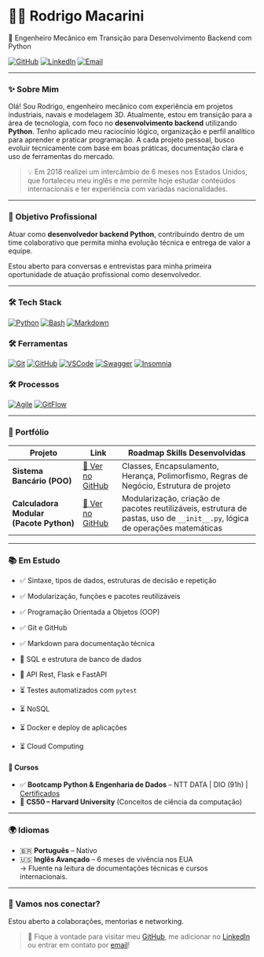 # 👨‍💻 Rodrigo Macarini  

🚀 Engenheiro Mecânico em Transição para Desenvolvimento Backend com Python

[![GitHub](https://img.shields.io/badge/GitHub-rodrigofmdev-181717?style=flat&logo=github)](https://github.com/rodrigofmdev)
[![LinkedIn](https://img.shields.io/badge/LinkedIn-rodrigofmdev-0077B5?style=flat&logo=linkedin)](https://www.linkedin.com/in/rodrigofmdev/)
[![Email](https://img.shields.io/badge/Email-rodrigofmdev@gmail.com-D14836?style=flat&logo=gmail&logoColor=white)](mailto:rodrigofmdev@gmail.com)

---

### ✨ Sobre Mim

Olá! Sou Rodrigo, engenheiro mecânico com experiência em projetos industriais, navais e modelagem 3D.
Atualmente, estou em transição para a área de tecnologia, com foco no **desenvolvimento backend** utilizando **Python**.
Tenho aplicado meu raciocínio lógico, organização e perfil analítico para aprender e praticar programação. A cada projeto pessoal, busco evoluir tecnicamente com base em boas práticas, documentação clara e uso de ferramentas do mercado.

> 💡 Em 2018 realizei um intercâmbio de 6 meses nos Estados Unidos, que fortaleceu meu inglês e me permite hoje estudar conteúdos internacionais e ter experiência com variadas nacionalidades.

---

### 🎯 Objetivo Profissional

Atuar como **desenvolvedor backend Python**, contribuindo dentro de um time colaborativo que permita minha evolução técnica e entrega de valor a equipe.

Estou aberto para conversas e entrevistas para minha primeira oportunidade de atuação profissional como desenvolvedor.

---

### 🛠️ Tech Stack

[![Python](https://img.shields.io/badge/Python-3776AB?style=flat&logo=python&logoColor=white)](#)
[![Bash](https://img.shields.io/badge/Bash-121011?style=flat&logo=gnu-bash&logoColor=white)](#)
[![Markdown](https://img.shields.io/badge/Markdown-000000?style=flat&logo=markdown&logoColor=white)](#)

### 🛠️ Ferramentas

[![Git](https://img.shields.io/badge/Git-F05032?style=flat&logo=git&logoColor=white)](#)
[![GitHub](https://img.shields.io/badge/GitHub-181717?style=flat&logo=github&logoColor=white)](#)
[![VSCode](https://img.shields.io/badge/VSCode-007ACC?style=flat&logo=visual-studio-code&logoColor=white)](#)
[![Swagger](https://img.shields.io/badge/Swagger-85EA2D?style=flat&logo=swagger&logoColor=black)](#)
[![Insomnia](https://img.shields.io/badge/Insomnia-4000BF?style=flat&logo=insomnia&logoColor=white)](#)

### 🛠️ Processos

[![Agile](https://img.shields.io/badge/Metodologias-Agile-blue)](#)
[![GitFlow](https://img.shields.io/badge/Workflow-GitFlow-orange)](#)

---

### 📂 Portfólio

| Projeto | Link | Roadmap Skills Desenvolvidas |
|--------|------|-------------------------------|
| **Sistema Bancário (POO)** | [🔗 Ver no GitHub](https://github.com/rodrigofmdev/python/tree/main/dio/desafios/bank_system) | Classes, Encapsulamento, Herança, Polimorfismo, Regras de Negócio, Estrutura de projeto |
| **Calculadora Modular (Pacote Python)** | [🔗 Ver no GitHub](https://github.com/rodrigofmdev/python/tree/main/dio/desafios/calculator) | Modularização, criação de pacotes reutilizáveis, estrutura de pastas, uso de `__init__.py`, lógica de operações matemáticas |

---

### 📚 Em Estudo

- ✅ Sintaxe, tipos de dados, estruturas de decisão e repetição  
- ✅ Modularização, funções e pacotes reutilizáveis  
- ✅ Programação Orientada a Objetos (OOP)  
- ✅ Git e GitHub
- ✅ Markdown para documentação técnica

- 🔄 SQL e estrutura de banco de dados
- 🔄 API Rest, Flask e FastAPI

- ⏳ Testes automatizados com `pytest`  
- ⏳ NoSQL  
- ⏳ Docker e deploy de aplicações  
- ⏳ Cloud Computing

#### 📘 Cursos
- ✅ **Bootcamp Python & Engenharia de Dados** – NTT DATA | DIO (91h)  | [Certificados](https://github.com/rodrigofmdev/python/tree/main/dio/certificados)
- 🔄 **CS50 – Harvard University** (Conceitos de ciência da computação)

---

### 🌍 Idiomas

- 🇧🇷 **Português** – Nativo  
- 🇺🇸 **Inglês Avançado** – 6 meses de vivência nos EUA  
  → Fluente na leitura de documentações técnicas e cursos internacionais.

---

### 🤝 Vamos nos conectar?

Estou aberto a colaborações, mentorias e networking.

> 💬 Fique à vontade para visitar meu [GitHub](https://github.com/rodrigofmdev), me adicionar no [LinkedIn](https://www.linkedin.com/in/rodrigofmdev) ou entrar em contato por [email](mailto:rodrigofmdev@gmail.com)!
